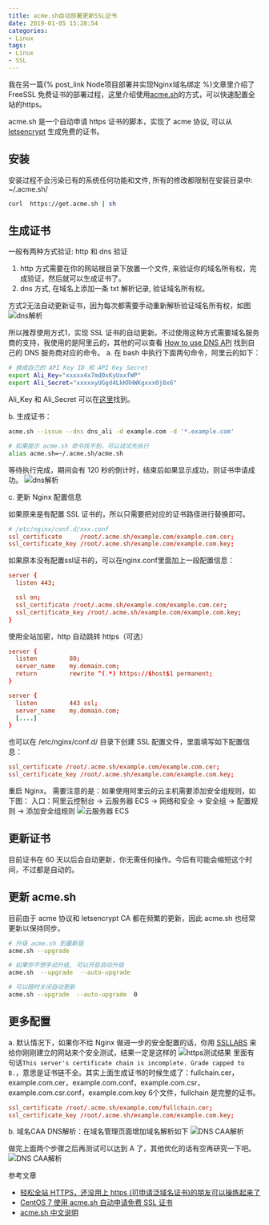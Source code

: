 ```yaml
---
title: acme.sh自动部署更新SSL证书
date: 2019-01-05 15:28:54
categories: 
- Linux
tags:
- Linux
- SSL
---
```


我在另一篇{% post_link Node项目部署并实现Nginx域名绑定 %}文章里介绍了 FreeSSL 免费证书的部署过程，这里介绍使用[acme.sh](https://github.com/Neilpang/acme.sh)的方式，可以快速配置全站的https。
<!-- more -->
acme.sh 是一个自动申请 https 证书的脚本，实现了 acme 协议, 可以从 [letsencrypt](https://letsencrypt.org/) 生成免费的证书。

## 安装

安装过程不会污染已有的系统任何功能和文件, 所有的修改都限制在安装目录中: ~/.acme.sh/

```bash
curl  https://get.acme.sh | sh
```

## 生成证书

一般有两种方式验证: http 和 dns 验证

1. http 方式需要在你的网站根目录下放置一个文件, 来验证你的域名所有权，完成验证，然后就可以生成证书了。
2. dns 方式, 在域名上添加一条 txt 解析记录, 验证域名所有权。

方式2无法自动更新证书，因为每次都需要手动重新解析验证域名所有权，如图
![dns解析](/images/ssl/freessl4.png)

所以推荐使用方式1，实现 SSL 证书的自动更新。不过使用这种方式需要域名服务商的支持，我使用的是阿里云的，其他的可以查看 [How to use DNS API](https://github.com/Neilpang/acme.sh/blob/master/dnsapi/README.md) 找到自己的 DNS 服务商对应的命令。
a. 在 bash 中执行下面两句命令，阿里云的如下：

```bash
# 换成自己的 API Key ID 和 API Key Secret
export Ali_Key="xxxxx4x7md0xKyUxxfWP"
export Ali_Secret="xxxxxyUGgd4LkKRHWKgxxx0j8x6"
```

Ali_Key 和 Ali_Secret 可以在[这里](https://ak-console.aliyun.com/#/accesskey)找到。

b. 生成证书：

```bash
acme.sh --issue --dns dns_ali -d example.com -d '*.example.com'

# 如果提示 acme.sh 命令找不到，可以试试先执行
alias acme.sh=~/.acme.sh/acme.sh
```

等待执行完成，期间会有 120 秒的倒计时，结束后如果显示成功，则证书申请成功。
![dns解析](/images/ssl/acmesh_success.png)

c. 更新 Nginx 配置信息

如果原来是有配置 SSL 证书的，所以只需要把对应的证书路径进行替换即可。

```conf
# /etc/nginx/conf.d/xxx.conf
ssl_certificate     /root/.acme.sh/example.com/example.com.cer;
ssl_certificate_key /root/.acme.sh/example.com/example.com.key;
```

如果原本没有配置ssl证书的，可以在nginx.conf里面加上一段配置信息：

```conf
server {
  listen 443;

  ssl on;
  ssl_certificate /root/.acme.sh/example.com/example.com.cer;
  ssl_certificate_key /root/.acme.sh/example.com/example.com.key;
}
```

使用全站加密，http 自动跳转 https（可选）

```conf
server {
  listen         80;
  server_name    my.domain.com;
  return         rewrite ^(.*) https://$host$1 permanent;
}

server {
  listen         443 ssl;
  server_name    my.domain.com;
  [....]
}
```

也可以在 /etc/nginx/conf.d/ 目录下创建 SSL 配置文件，里面填写如下配置信息：

```conf
ssl_certificate /root/.acme.sh/example.com/example.com.cer;
ssl_certificate_key /root/.acme.sh/example.com/example.com.key;
```

重启 Nginx。
需要注意的是：如果使用阿里云的云主机需要添加安全组规则，如下图：
入口：阿里云控制台 → 云服务器 ECS → 网络和安全 → 安全组 → 配置规则 → 添加安全组规则
![云服务器 ECS](/images/aliyun/443.png)

## 更新证书

目前证书在 60 天以后会自动更新，你无需任何操作。今后有可能会缩短这个时间，不过都是自动的。

## 更新 acme.sh

目前由于 acme 协议和 letsencrypt CA 都在频繁的更新，因此 acme.sh 也经常更新以保持同步。

```bash
# 升级 acme.sh 到最新版
acme.sh --upgrade

# 如果你不想手动升级, 可以开启自动升级
acme.sh  --upgrade  --auto-upgrade

# 可以随时关闭自动更新
acme.sh --upgrade  --auto-upgrade  0
```

## 更多配置

a. 默认情况下，如果你不给 Nginx 做进一步的安全配置的话，你用 [SSLLABS](https://www.ssllabs.com/ssltest/) 来给你刚刚建立的网站来个安全测试，结果一定是这样的
![https测试结果](/images/ssl/ssltest_b.png)
里面有句话`This server's certificate chain is incomplete. Grade capped to B.`，意思是证书链不全。其实上面生成证书的时候生成了：fullchain.cer，example.com.cer，example.com.conf，example.com.csr，example.com.csr.conf，example.com.key 6个文件，fullchain 是完整的证书。

```conf
ssl_certificate /root/.acme.sh/example.com/fullchain.cer;
ssl_certificate_key /root/.acme.sh/example.com/example.com.key;
```

b. 域名CAA DNS解析：在域名管理页面增加域名解析如下
![DNS CAA解析](/images/aliyun/dns_caa.png)

做完上面两个步骤之后再测试可以达到 A 了，其他优化的话有空再研究一下吧。
![DNS CAA解析](/images/ssl/ssltest_a.png)

参考文章

- [轻松全站 HTTPS，还没用上 https (可申请泛域名证书)的朋友可以操练起来了](https://cnodejs.org/topic/5be29f7c21d75b74609f4fbf)
- [CentOS 7 使用 acme.sh 自动申请免费 SSL 证书](https://blog.imzhengfei.com/centos-7-shi-yong-acme-sh-zi-dong-shen-qing-mian-fei-ssl-zheng-shu/)
- [acme.sh 中文说明](https://github.com/Neilpang/acme.sh/wiki/%E8%AF%B4%E6%98%8E)
